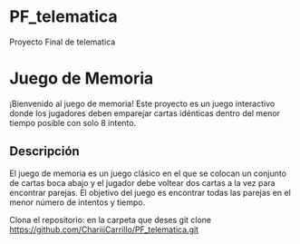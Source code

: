 # PF_telematica
Proyecto Final de telematica
# Juego de Memoria

¡Bienvenido al juego de memoria! Este proyecto es un juego interactivo donde los jugadores deben emparejar cartas idénticas dentro del menor tiempo posible con solo 8 intento.

## Descripción

El juego de memoria es un juego clásico en el que se colocan un conjunto de cartas boca abajo y el jugador debe voltear dos cartas a la vez para encontrar parejas. El objetivo del juego es encontrar todas las parejas en el menor número de intentos y tiempo.

 Clona el repositorio:
 en la carpeta que deses
   git clone https://github.com/ChariiiCarrillo/PF_telematica.git


